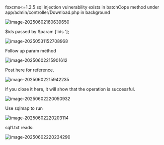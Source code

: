 foxcms<=1.2.5 sql injection vulnerability exists in batchCope method under app/admin/controller/Download.php in background 

![image-20250602160639650](https://fsrmtuchuang-123.oss-cn-beijing.aliyuncs.com/img2/202506021606919.png)

$ids passed by $param ['ids '];

![image-20250531152708968](https://fsrmtuchuang-123.oss-cn-beijing.aliyuncs.com/img2/202505311527131.png)

Follow up param method

![image-20250602215901612](https://fsrmtuchuang-123.oss-cn-beijing.aliyuncs.com/img2/202506022159856.png)

Post here for reference.

![image-20250602215942235](https://fsrmtuchuang-123.oss-cn-beijing.aliyuncs.com/img2/202506022159392.png)

If you close it here, it will show that the operation is successful.

![image-20250602220050932](https://fsrmtuchuang-123.oss-cn-beijing.aliyuncs.com/img2/202506022200007.png)

Use sqlmap to run

![image-20250602220203114](https://fsrmtuchuang-123.oss-cn-beijing.aliyuncs.com/img2/202506022202281.png)

sql1.txt reads:

![image-20250602220234290](https://fsrmtuchuang-123.oss-cn-beijing.aliyuncs.com/img2/202506022202361.png)
